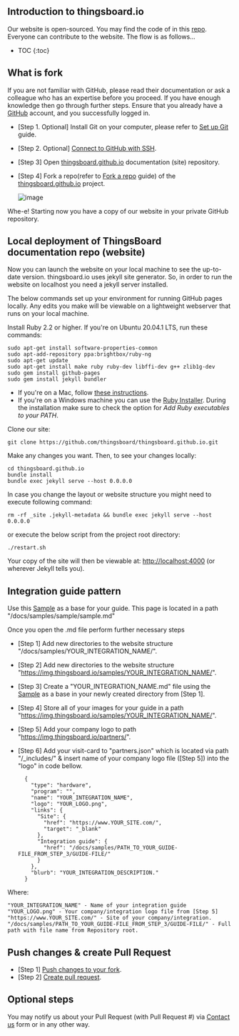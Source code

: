 ## Introduction to thingsboard.io

Our website is open-sourced. You may find the code of in this [repo](https://github.com/thingsboard/thingsboard.github.io). Everyone can contribute to the website. The flow is as follows...

* TOC
{:toc}

## What is fork

If you are not familiar with GitHub, please read their documentation or ask a colleague who has an expertise before you proceed.
If you have enough knowledge then go through further steps. Ensure that you already have a [GitHub](https://github.com/) account, and you successfully logged in.

* [Step 1. Optional] Install Git on your computer, please refer to [Set up Git](https://docs.github.com/en/github/getting-started-with-github/set-up-git) guide.
* [Step 2. Optional] [Connect to GitHub with SSH](https://docs.github.com/en/github/authenticating-to-github/connecting-to-github-with-ssh).
* [Step 3] Open [thingsboard.github.io](https://github.com/thingsboard/thingsboard.github.io) documentation (site) repository.
* [Step 4] Fork a repo(refer to [Fork a repo](https://docs.github.com/en/github/getting-started-with-github/fork-a-repo) guide) of the [thingsboard.github.io](https://github.com/thingsboard/thingsboard.github.io) project.

  ![image](https://img.thingsboard.io/user-guide/fork_button.jpg)

Whe-e! Starting now you have a copy of our website in your private GitHub repository.

## Local deployment of ThingsBoard documentation repo (website)

Now you can launch the website on your local machine to see the up-to-date version.
thingsboard.io uses jekyll site generator. So, in order to run the website on localhost you need a jekyll server installed.

The below commands set up your environment for running GitHub pages locally.
Any edits you make will be viewable on a lightweight webserver that runs on your local machine.

Install Ruby 2.2 or higher. If you're on Ubuntu 20.04.1 LTS, run these commands:

	sudo apt-get install software-properties-common
	sudo apt-add-repository ppa:brightbox/ruby-ng
	sudo apt-get update
	sudo apt-get install make ruby ruby-dev libffi-dev g++ zlib1g-dev
	sudo gem install github-pages
	sudo gem install jekyll bundler

* If you're on a Mac, follow [these instructions](https://gorails.com/setup/osx/).
* If you're on a Windows machine you can use the [Ruby Installer](http://rubyinstaller.org/downloads/). During the installation make sure to check the option for *Add Ruby executables to your PATH*.

Clone our site:

	git clone https://github.com/thingsboard/thingsboard.github.io.git

Make any changes you want. Then, to see your changes locally:

	cd thingsboard.github.io
	bundle install
	bundle exec jekyll serve --host 0.0.0.0

In case you change the layout or website structure you might need to execute following command:

    rm -rf _site .jekyll-metadata && bundle exec jekyll serve --host 0.0.0.0

or execute the below script from the project root directory:

    ./restart.sh

Your copy of the site will then be viewable at: [http://localhost:4000](http://localhost:4000)
(or wherever Jekyll tells you).

## Integration guide pattern

Use this [Sample](/docs/samples/sample/sample) as a base for your guide. This page is located in a path "/docs/samples/sample/sample.md"

Once you open the .md file perform further necessary steps

* [Step 1] Add new directories to the website structure "/docs/samples/YOUR_INTEGRATION_NAME/".
* [Step 2] Add new directories to the website structure "https://img.thingsboard.io/samples/YOUR_INTEGRATION_NAME/".
* [Step 3] Create a "YOUR_INTEGRATION_NAME.md" file using the [Sample](/docs/samples/sample/sample) as a base in your newly created directory from [Step 1].
* [Step 4] Store all of your images for your guide in a path "https://img.thingsboard.io/samples/YOUR_INTEGRATION_NAME/".
* [Step 5] Add your company logo to path "https://img.thingsboard.io/partners/".
* [Step 6] Add your visit-card to "partners.json" which is located via path "/_includes/" & insert name of your company logo file ([Step 5]) into the "logo" in code bellow.  

        {
          "type": "hardware",
          "program": "",
          "name": "YOUR_INTEGRATION_NAME",
          "logo": "YOUR_LOGO.png",
          "links": {
            "Site": {
              "href": "https://www.YOUR_SITE.com/",
              "target": "_blank"
            },
            "Integration guide": {
              "href": "/docs/samples/PATH_TO_YOUR_GUIDE-FILE_FROM_STEP_3/GUIDE-FILE/"
            }
          },
          "blurb": "YOUR_INTEGRATION_DESCRIPTION."
        }

Where:

    "YOUR_INTEGRATION_NAME" - Name of your integration guide
    "YOUR_LOGO.png" - Your company/integration logo file from [Step 5]
    "https://www.YOUR_SITE.com/" - Site of your company/integration.
    "/docs/samples/PATH_TO_YOUR_GUIDE-FILE_FROM_STEP_3/GUIDE-FILE/" - Full path with file name from Repository root.

## Push changes & create Pull Request

* [Step 1] [Push changes to your fork](/docs/user-guide/contribution/how-to-contribute/#push-changes-to-your-fork).
* [Step 2] [Create pull request](/docs/user-guide/contribution/how-to-contribute/#create-pull-request).

## Optional steps

You may notify us about your Pull Request (with Pull Request #) via [Contact us](/docs/contact-us/) form or in any other way.
